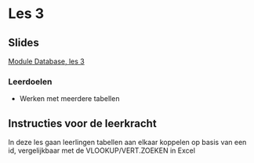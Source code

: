# Les 3

## Slides

[Module Database, les 3](https://slides.com/felienne/pidk-k3-m2-l3)

### Leerdoelen

* Werken met meerdere tabellen

## Instructies voor de leerkracht <a href="instructies-voor-de-leerkracht" id="instructies-voor-de-leerkracht"></a>

In deze les gaan leerlingen tabellen aan elkaar koppelen op basis van een id, vergelijkbaar met de VLOOKUP/VERT.ZOEKEN in Excel

##

